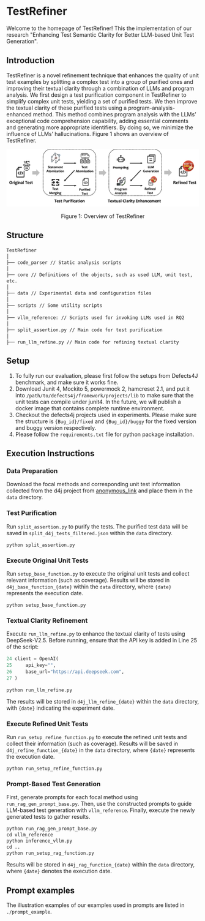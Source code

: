 # TestRefiner

Welcome to the homepage of TestRefiner! This the implementation of our research "Enhancing Test Semantic Clarity for Better LLM-based Unit Test Generation".

## Introduction

TestRefiner is a novel refinement technique that enhances the quality of unit test examples by splitting a complex test into a group of purified ones and improving their textual clarity through a combination of LLMs and program analysis. We first design a test purification component in TestRefiner to simplify complex unit tests, yielding a set of purified tests. We then improve the textual clarity of these purified tests using a program-analysis-enhanced method. This method combines program analysis with the LLMs’ exceptional code comprehension capability, adding essential comments and generating more appropriate identifiers. By doing so, we minimize the influence of LLMs’ hallucinations. Figure 1 shows an overview of TestRefiner.

![Overview of TestRefiner](./figs/overview.png)

<p align="center">Figure 1: Overview of TestRefiner</p>

## Structure

```
TestRefiner
│
├── code_parser // Static analysis scripts
│
├── core // Definitions of the objects, such as used LLM, unit test, etc.
│
├── data // Experimental data and configuration files
│
├── scripts // Some utility scripts
│
├── vllm_reference: // Scripts used for invoking LLMs used in RQ2
│
├── split_assertion.py // Main code for test purification
│
├── run_llm_refine.py // Main code for refining textual clarity
```

## Setup

1. To fully run our evaluation, please first follow the setups from Defects4J benchmark, and make sure it works fine.
2. Download Junit 4, Mockito 5, powermock 2, hamcreset 2.1, and put it into `/path/to/defects4j/framework/projects/lib` to make sure that the unit tests can compile under junit4. In the future, we will publish a docker image that contains complete runtime environment.
3. Checkout  the defects4j projects used in experiments. Please make sure the structure is `{Bug_id}/fixed` and `{Bug_id}/buggy` for the fixed version and buggy version respectively. 
4. Please follow the `requirements.txt` file for python package installation.



## Execution Instructions

### Data Preparation

Download the focal methods and corresponding unit test information collected from the d4j project from [anonymous_link]( https://drive.google.com/file/d/1PIvw_DueFHlaMwZEkfcoHG8Onhf-HMUh/view?usp=sharing) and place them in the `data` directory.

### Test Purification

Run `split_assertion.py` to purify the tests. The purified test data will be saved in `split_d4j_tests_filtered.json` within the `data` directory.

```shell
python split_assertion.py
```

### Execute Original Unit Tests

Run `setup_base_function.py` to execute the original unit tests and collect relevant information (such as coverage). Results will be stored in `d4j_base_function_{date}` within the `data` directory, where `{date}` represents the execution date.

```shell
python setup_base_function.py
```

### Textual Clarity Refinement

Execute `run_llm_refine.py` to enhance the textual clarity of tests using DeepSeek-V2.5. Before running, ensure that the API key is added in Line 25 of the script:

```python
24 client = OpenAI(
25     api_key="",
26     base_url="https://api.deepseek.com",    
27 )
```

```shell
python run_llm_refine.py
```

The results will be stored in `d4j_llm_refine_{date}` within the `data` directory, with `{date}` indicating the experiment date.

### Execute Refined Unit Tests

Run `run_setup_refine_function.py` to execute the refined unit tests and collect their information (such as coverage). Results will be saved in `d4j_refine_function_{date}` in the `data` directory, where `{date}` represents the execution date.

```shell
python run_setup_refine_function.py
```

### Prompt-Based Test Generation

First, generate prompts for each focal method using `run_rag_gen_prompt_base.py`. Then, use the constructed prompts to guide LLM-based test generation with `vllm_reference`. Finally, execute the newly generated tests to gather results.

```shell
python run_rag_gen_prompt_base.py
cd vllm_reference
python inference_vllm.py
cd ..
python run_setup_rag_function.py
```

Results will be stored in `d4j_rag_function_{date}` within the `data` directory, where `{date}` denotes the execution date.



## Prompt examples

The illustration examples of our examples used in prompts are listed in `./prompt_example`.